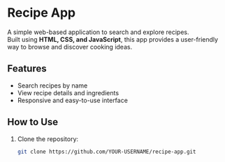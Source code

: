 # Recipe App

A simple web-based application to search and explore recipes.  
Built using **HTML, CSS, and JavaScript**, this app provides a user-friendly way to browse and discover cooking ideas.

## Features
- Search recipes by name
- View recipe details and ingredients
- Responsive and easy-to-use interface

## How to Use
1. Clone the repository:
   ```bash
   git clone https://github.com/YOUR-USERNAME/recipe-app.git
